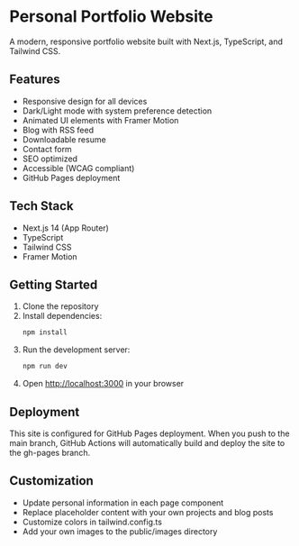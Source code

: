# Personal Portfolio Website

A modern, responsive portfolio website built with Next.js, TypeScript, and Tailwind CSS.

## Features

- Responsive design for all devices
- Dark/Light mode with system preference detection
- Animated UI elements with Framer Motion
- Blog with RSS feed
- Downloadable resume
- Contact form
- SEO optimized
- Accessible (WCAG compliant)
- GitHub Pages deployment

## Tech Stack

- Next.js 14 (App Router)
- TypeScript
- Tailwind CSS
- Framer Motion

## Getting Started

1. Clone the repository
2. Install dependencies:
   ```bash
   npm install
   ```
3. Run the development server:
   ```bash
   npm run dev
   ```
4. Open [http://localhost:3000](http://localhost:3000) in your browser

## Deployment

This site is configured for GitHub Pages deployment. When you push to the main branch, GitHub Actions will automatically build and deploy the site to the gh-pages branch.

## Customization

- Update personal information in each page component
- Replace placeholder content with your own projects and blog posts
- Customize colors in tailwind.config.ts
- Add your own images to the public/images directory
